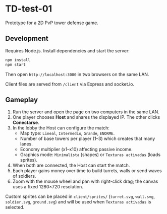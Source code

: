 # TD-test-01

Prototype for a 2D PvP tower defense game.

## Development

Requires Node.js. Install dependencies and start the server:

```bash
npm install
npm start
```

Then open `http://localhost:3000` in two browsers on the same LAN.

Client files are served from `/client` via Express and socket.io.

## Gameplay

1. Run the server and open the page on two computers in the same LAN.
2. One player chooses **Host** and shares the displayed IP. The other clicks **Conectarse**.
3. In the lobby the Host can configure the match:
   - Map type: `Lineal`, `Intermedio`, `Grande`, `ENORME`.
   - Number of base towers per player (1–3) which creates that many lanes.
   - Economy multiplier (x1–x10) affecting passive income.
   - Graphics mode: `Minimalista` (shapes) or `Texturas activadas` (loads sprites).
4. When both are connected, the Host can start the match.
5. Each player gains money over time to build turrets, walls or send waves of soldiers.
6. Zoom with the mouse wheel and pan with right-click drag; the canvas uses a fixed 1280×720 resolution.

Custom sprites can be placed in `client/sprites/` (`turret.svg`, `wall.svg`, `soldier.svg`, `ground.svg`) and will be used when `Texturas activadas` is selected.
